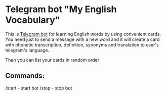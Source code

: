 Telegram bot "My English Vocabulary"
=====================================

This is [Telegram bot](https://t.me/myenglishvocabulary_bot) for learning English words by using convenient cards.
You need just to send a message with a new word and it will create a card
with phonetic transcription, definition, synonyms and translation to user's telegram's language.

Then you can list your cards in random order 

Commands:
---------
/start - start bot
/stop - stop bot
